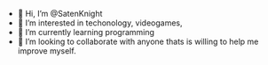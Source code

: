 - 👋 Hi, I’m @SatenKnight
- 👀 I’m interested in techonology, videogames, 
- 🌱 I’m currently learning programming
- 💞️ I’m looking to collaborate with anyone thats is willing to help me improve myself.


<!---
SatenKnight/SatenKnight is a ✨ special ✨ repository because its `README.md` (this file) appears on your GitHub profile.
You can click the Preview link to take a look at your changes.
--->
